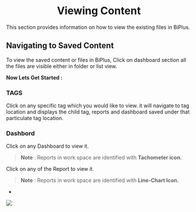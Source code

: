 


<center><h1>Viewing Content</h1></center>

This section provides information on how to view the existing files in BiPlus.

## Navigating to Saved Content 

To view the saved content or files in BiPlus, Click on dashboard section all the files are visible either in folder or list view.

**Now Lets Get Started :**

### TAGS
Click on any specific tag which you would like to view. it will navigate to tag location and displays the child tag, reports and dashboard saved under that particulate tag location.

### Dashbord
 Click on any Dashboard to view it.
> **Note** : Reports in work space are identified with **Tachometer icon.**

 Click on any of the Report to view it.
> **Note** : Reports in work space are identified with **Line-Chart Icon.**

-


![
](https://raw.githubusercontent.com/sv18042016/fp1/acecb4718f4fcc87c3245fbb9a955c19c1bf9370/images/view_list1.png)


<!--stackedit_data:
eyJoaXN0b3J5IjpbLTkwNzE0NzkzOSwxMTk1MjUzNTExLDcwMT
Q3OTA0MiwxNTM2NDY5MjQ4LC03OTQzMzkzMTQsMTQ2NDc0ODI0
MCwtODAwODY3Mzg0LDQ5Nzk2MzAyOSwxMDA2ODgwODY2LDEyOD
Q1NzQ0NTcsMjAwMTE2Mjk3OCwtMTEwMTA4ODk3MiwxNTczOTQ1
NTcwXX0=
-->